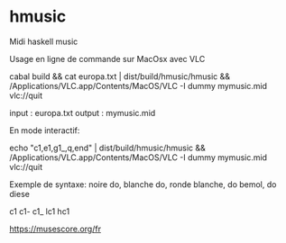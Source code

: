 # hmusic
Midi haskell music

Usage en ligne de commande sur MacOsx avec VLC

cabal build && cat europa.txt | dist/build/hmusic/hmusic && /Applications/VLC.app/Contents/MacOS/VLC -I dummy mymusic.mid vlc://quit

input : europa.txt
output : mymusic.mid

En mode interactif:

echo "c1,e1,g1_,q,end" | dist/build/hmusic/hmusic && /Applications/VLC.app/Contents/MacOS/VLC -I dummy mymusic.mid vlc://quit

Exemple de syntaxe: noire do, blanche do, ronde blanche, do bemol, do diese 

c1
c1-
c1_
lc1
hc1


https://musescore.org/fr
